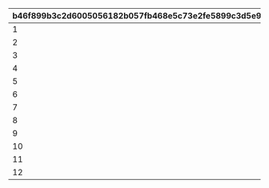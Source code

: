 |b46f899b3c2d6005056182b057fb468e5c73e2fe5899c3d5e907ea882c47b297|472696af2082c889a3b4f8b4549583e35dd27389d324b1704504046b4b16b17d|c628d7e29d6967c897e1d363bc62174b4958127f0cc5bbca2ce286ca62e8249b|2a2830798558695dedb30749788b8a69e34a0fe6bf1cab6ac728bbfa03bed554|4cf680b78375013f66d273658e73673e4c5e4dcc2013399c6430fb03dc4d5e9d|9e509a4a0d0eb3c738d3a1776e0e14a52091bf34967e36a7b2868ff5f5794b50|
| --- | --- | --- | --- | --- | --- |
|1|1002|6|10|2024/04/01|0|
|2|1002|2|10|2024/4/1 2:00:00|120|
|3|1002|2|10|2024/4/1 4:00:00|120|
|4|1002|2|10|2024/4/1 6:00:00|120|
|5|1002|2|10|2024/4/1 8:00:00|120|
|6|1002|2|10|2024/4/1 10:00:00|120|
|7|1002|2|10|2024/4/1 12:00:00|120|
|8|1002|2|10|2024/4/1 14:00:00|120|
|9|1002|2|10|2024/4/1 16:00:00|120|
|10|1002|2|10|2024/4/1 18:00:00|120|
|11|1002|2|10|2024/4/1 20:00:00|120|
|12|1002|2|10|2024/4/1 22:00:00|120|